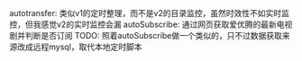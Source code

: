 autotransfer: 类似v1的定时整理，而不是v2的目录监控，虽然时效性不如实时监控，但我感觉v2的实时监控会漏
autoSubscribe: 通过网页获取爱优腾的最新电视剧并判断是否订阅
TODO: 照着autoSubscribe做一个类似的，只不过数据获取来源改成远程mysql，取代本地定时脚本